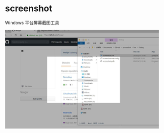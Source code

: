 # screenshot
 Windows 平台屏幕截图工具

![屏幕截图工具](https://github.com/fesugar/screenshot/raw/master/screen.JPG)